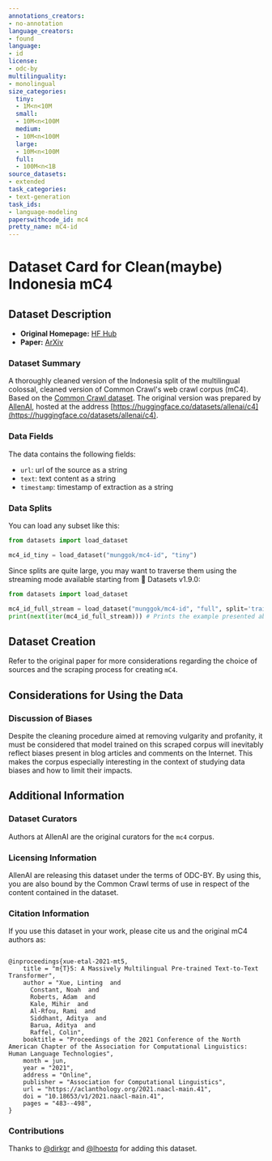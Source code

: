 ```yaml
---
annotations_creators:
- no-annotation
language_creators:
- found
language:
- id
license:
- odc-by
multilinguality:
- monolingual
size_categories:
  tiny:
  - 1M<n<10M
  small:
  - 10M<n<100M
  medium:
  - 10M<n<100M
  large:
  - 10M<n<100M
  full:
  - 100M<n<1B
source_datasets:
- extended
task_categories:
- text-generation
task_ids:
- language-modeling
paperswithcode_id: mc4
pretty_name: mC4-id
---
```


# Dataset Card for Clean(maybe) Indonesia mC4 

## Dataset Description

- **Original Homepage:** [HF Hub](https://huggingface.co/datasets/allenai/c4)
- **Paper:** [ArXiv](https://arxiv.org/abs/1910.10683)

### Dataset Summary

A thoroughly cleaned version of the Indonesia split of the multilingual colossal, cleaned version of Common Crawl's web crawl corpus (mC4). Based on the [Common Crawl dataset](https://commoncrawl.org). The original version was prepared by [AllenAI](https://allenai.org/), hosted at the address [https://huggingface.co/datasets/allenai/c4](https://huggingface.co/datasets/allenai/c4).


### Data Fields

The data contains the following fields:

- `url`: url of the source as a string
- `text`: text content as a string
- `timestamp`: timestamp of extraction as a string

### Data Splits


You can load any subset like this:

```python
from datasets import load_dataset

mc4_id_tiny = load_dataset("munggok/mc4-id", "tiny")
```

Since splits are quite large, you may want to traverse them using the streaming mode available starting from 🤗 Datasets v1.9.0:

```python
from datasets import load_dataset

mc4_id_full_stream = load_dataset("munggok/mc4-id", "full", split='train', streaming=True)
print(next(iter(mc4_id_full_stream))) # Prints the example presented above
```

## Dataset Creation

Refer to the original paper for more considerations regarding the choice of sources and the scraping process for creating `mC4`.

## Considerations for Using the Data

### Discussion of Biases

Despite the cleaning procedure aimed at removing vulgarity and profanity, it must be considered that model trained on this scraped corpus will inevitably reflect biases present in blog articles and comments on the Internet. This makes the corpus especially interesting in the context of studying data biases and how to limit their impacts.

## Additional Information

### Dataset Curators

Authors at AllenAI are the original curators for the `mc4` corpus.

### Licensing Information

AllenAI are releasing this dataset under the terms of ODC-BY. By using this, you are also bound by the Common Crawl terms of use in respect of the content contained in the dataset.

### Citation Information

If you use this dataset in your work, please cite us and the original mC4 authors as:

```

@inproceedings{xue-etal-2021-mt5,
    title = "m{T}5: A Massively Multilingual Pre-trained Text-to-Text Transformer",
    author = "Xue, Linting  and
      Constant, Noah  and
      Roberts, Adam  and
      Kale, Mihir  and
      Al-Rfou, Rami  and
      Siddhant, Aditya  and
      Barua, Aditya  and
      Raffel, Colin",
    booktitle = "Proceedings of the 2021 Conference of the North American Chapter of the Association for Computational Linguistics: Human Language Technologies",
    month = jun,
    year = "2021",
    address = "Online",
    publisher = "Association for Computational Linguistics",
    url = "https://aclanthology.org/2021.naacl-main.41",
    doi = "10.18653/v1/2021.naacl-main.41",
    pages = "483--498",
}
```

### Contributions

Thanks to [@dirkgr](https://github.com/dirkgr) and [@lhoestq](https://github.com/lhoestq) for adding this dataset.
